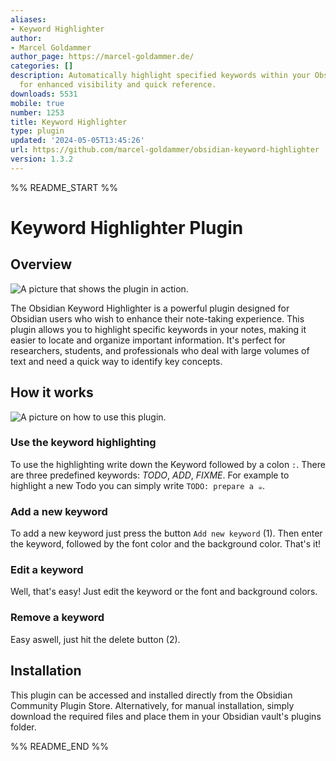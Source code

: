```yaml
---
aliases:
- Keyword Highlighter
author:
- Marcel Goldammer
author_page: https://marcel-goldammer.de/
categories: []
description: Automatically highlight specified keywords within your Obsidian notes
  for enhanced visibility and quick reference.
downloads: 5531
mobile: true
number: 1253
title: Keyword Highlighter
type: plugin
updated: '2024-05-05T13:45:26'
url: https://github.com/marcel-goldammer/obsidian-keyword-highlighter
version: 1.3.2
---
```


%% README_START %%

# Keyword Highlighter Plugin

## Overview

![A picture that shows the plugin in action.](https://raw.githubusercontent.com/marcel-goldammer/obsidian-keyword-highlighter/HEAD/assets/overview.png)

The Obsidian Keyword Highlighter is a powerful plugin designed for Obsidian users who wish to enhance their note-taking experience. This plugin allows you to highlight specific keywords in your notes, making it easier to locate and organize important information. It's perfect for researchers, students, and professionals who deal with large volumes of text and need a quick way to identify key concepts.

## How it works

![A picture on how to use this plugin.](https://raw.githubusercontent.com/marcel-goldammer/obsidian-keyword-highlighter/HEAD/assets/usage.png)

### Use the keyword highlighting

To use the highlighting write down the Keyword followed by a colon `:`. There are three predefined keywords: _TODO_, _ADD_, _FIXME_. For example to highlight a new Todo you can simply write `TODO: prepare a ☕`.

### Add a new keyword

To add a new keyword just press the button `Add new keyword` (1). Then enter the keyword, followed by the font color and the background color. That's it!

### Edit a keyword

Well, that's easy! Just edit the keyword or the font and background colors.

### Remove a keyword

Easy aswell, just hit the delete button (2).

## Installation

This plugin can be accessed and installed directly from the Obsidian Community Plugin Store. Alternatively, for manual installation, simply download the required files and place them in your Obsidian vault's plugins folder.


%% README_END %%
